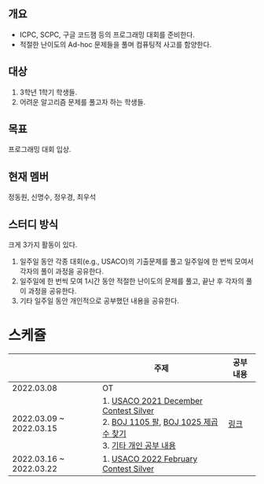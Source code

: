 ## 개요

- ICPC, SCPC, 구글 코드잼 등의 프로그래밍 대회를 준비한다.
- 적절한 난이도의 Ad-hoc 문제들을 풀며 컴퓨팅적 사고를 함양한다.

## 대상

1. 3학년 1학기 학생들.
2. 어려운 알고리즘 문제를 풀고자 하는 학생들.

## 목표

프로그래밍 대회 입상.

## 현재 멤버

정동원, 신명수, 정우경, 최우석

## 스터디 방식

크게 3가지 활동이 있다.
1. 일주일 동안 각종 대회(e.g., USACO)의 기출문제를 풀고 일주일에 한 번씩 모여서 각자의 풀이 과정을 공유한다.
2. 일주일에 한 번씩 모여 1시간 동안 적절한 난이도의 문제를 풀고, 끝난 후 각자의 풀이 과정을 공유한다.
3. 기타 일주일 동안 개인적으로 공부했던 내용을 공유한다.

# 스케쥴

|  | 주제 | 공부 내용
| -- | -- | -- |
| 2022.03.08 | OT |  |
| 2022.03.09 ~ 2022.03.15 | 1. [USACO 2021 December Contest Silver](https://www.acmicpc.net/category/612) </br> 2. [BOJ 1105 팔](https://www.acmicpc.net/problem/1105), [BOJ 1025 제곱수 찾기](https://www.acmicpc.net/problem/1025) </br> 3. [기타 개인 공부 내용](https://github.com/manoflearning/22ALPStudy/tree/master/Programming_Contest/2022.03.09%20~%202022.03.15/3.%20%EA%B8%B0%ED%83%80%20%EA%B0%9C%EC%9D%B8%20%EA%B3%B5%EB%B6%80%20%EB%82%B4%EC%9A%A9) | [링크](https://github.com/Sabro98/22ALPStudy/tree/master/Programming_Contest/2022.03.09%20~%202022.03.15) |
| 2022.03.16 ~ 2022.03.22 | 1. [USACO 2022 February Contest Silver](https://www.acmicpc.net/category/649) | |
